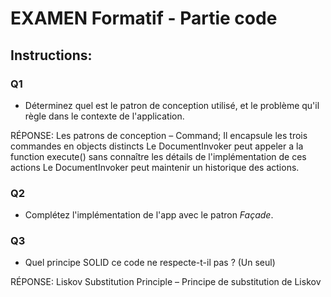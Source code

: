 # EXAMEN Formatif - Partie code

## Instructions:

### Q1

- Déterminez quel est le patron de conception utilisé, et le problème qu'il règle dans le contexte de l'application.

RÉPONSE: Les patrons de conception – Command;
Il encapsule les trois commandes en objects distincts
Le DocumentInvoker peut appeler a la function execute() sans connaître les détails de l'implémentation de ces actions
Le DocumentInvoker peut maintenir un historique des actions.

### Q2

- Complétez l'implémentation de l'app avec le patron _Façade_.

### Q3

- Quel principe SOLID ce code ne respecte-t-il pas ? (Un seul)

RÉPONSE: Liskov Substitution Principle – Principe de substitution de Liskov
